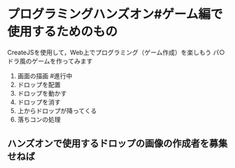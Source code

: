 # プログラミングハンズオン#ゲーム編で使用するためのもの
CreateJSを使用して，Web上でプログラミング（ゲーム作成）を楽しもう
パ○ドラ風のゲームを作ってみます

1. 画面の描画 #進行中
2. ドロップを配置
3. ドロップを動かす
4. ドロップを消す
5. 上からドロップが降ってくる
6. 落ちコンの処理

## ハンズオンで使用するドロップの画像の作成者を募集せねば
